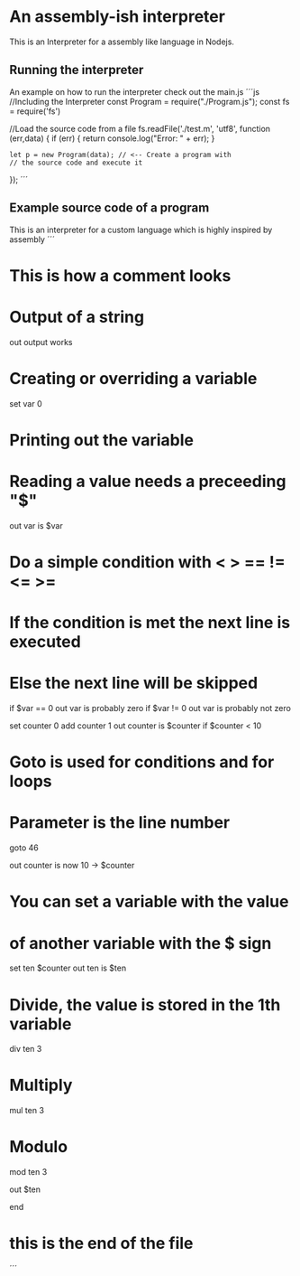 # An assembly-ish interpreter
This is an Interpreter for a assembly like language in Nodejs.

## Running the interpreter
An example on how to run the interpreter check out the main.js
´´´js
//Including the Interpreter
const Program = require("./Program.js");
const fs = require('fs')

//Load the source code from a file
fs.readFile('./test.m', 'utf8', function (err,data) {
    if (err) {
        return console.log("Error: " + err);
    }

    let p = new Program(data); // <-- Create a program with 
    // the source code and execute it
});
´´´

## Example source code of a program
This is an interpreter for a custom language which is highly inspired by assembly
´´´
# This is how a comment looks

# Output of a string
out output works

# Creating or overriding a variable
set var 0

# Printing out the variable
# Reading a value needs a preceeding "$"
out var is $var

# Do a simple condition with < > == != <= >=
# If the condition is met the next line is executed
# Else the next line will be skipped
if $var == 0
out var is probably zero
if $var != 0
out var is probably not zero

set counter 0
add counter 1
out counter is $counter
if $counter < 10
# Goto is used for conditions and for loops
# Parameter is the line number
goto 46

out counter is now 10 -> $counter

# You can set a variable with the value 
# of another variable with the $ sign 
set ten $counter
out ten is $ten

# Divide, the value is stored in the 1th variable
div ten 3

# Multiply
mul ten 3

# Modulo
mod ten 3

out $ten

end

# this is the end of the file
´´´
